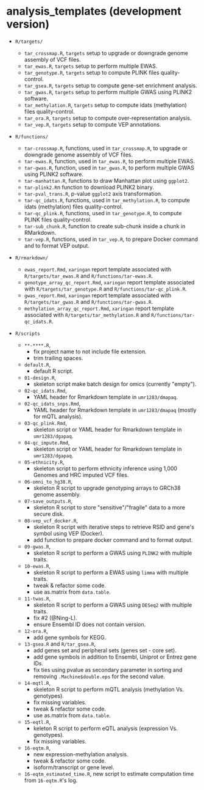 # analysis_templates (development version)

+ `R/targets/`
    + `tar_crossmap.R`, `targets` setup to upgrade or downgrade genome assembly of VCF files.
    + `tar_ewas.R`, `targets` setup to perform multiple EWAS.
    + `tar_genotype.R`, `targets` setup to compute PLINK files quality-control.
    + `tar_gsea.R`, `targets` setup to compute gene-set enrichment analysis.
    + `tar_gwas.R`, `targets` setup to perform multiple GWAS using PLINK2 software.
    + `tar_methylation.R`, `targets` setup to compute idats (methylation) files quality-control.
    + `tar_ora.R`, `targets` setup to compute over-representation analysis.
    + `tar_vep.R`, `targets` setup to compute VEP annotations.

+ `R/functions/`
    + `tar-crossmap.R`, functions, used in `tar_crossmap.R`, to upgrade or downgrade genome assembly of VCF files.
    + `tar-ewas.R`, function, used in `tar_ewas.R`, to perform multiple EWAS.
    + `tar-gwas.R`, function, used in `tar_gwas.R`, to perform multiple GWAS using PLINK2 software.
    + `tar-manhattan.R`, functions to draw Manhattan plot using `ggplot2`.
    + `tar-plink2.R`n function to download PLINK2 binary.
    + `tar-pval_trans.R`, p-value `ggplot2` axis transformation.
    + `tar-qc_idats.R`, functions, used in `tar_methylation.R`, to compute idats (methylation) files quality-control.
    + `tar-qc_plink.R`, functions, used in `tar_genotype.R`, to compute PLINK files quality-control.
    + `tar-sub_chunk.R`, function to create sub-chunk inside a chunk in RMarkdown.
    + `tar-vep.R`, functions, used in `tar_vep.R`, to prepare Docker command and to format VEP output.

+ `R/rmarkdown/`
    + `ewas_report.Rmd`, `xaringan` report template associated with `R/targets/tar_ewas.R` and `R/functions/tar-ewas.R`.
    + `genotype_array_qc_report.Rmd`, `xaringan` report template associated with `R/targets/tar_genotype.R` and `R/functions/tar-qc_plink.R`.
    + `gwas_report.Rmd`, `xaringan` report template associated with `R/targets/tar_gwas.R` and `R/functions/tar-gwas.R`.
    + `methylation_array_qc_report.Rmd`, `xaringan` report template associated with `R/targets/tar_methylation.R` and `R/functions/tar-qc_idats.R`.

+ `R/scripts`
    + `**-****.R`,
        - fix project name to not include file extension.
        - trim trailing spaces.
    + `default.R`,
        - default R script.
    + `01-design.R`,
        - skeleton script make batch design for omics (currently "empty").
    + `02-qc_idats.Rmd`,
        - YAML header for Rmarkdown template in `umr1283/dmapaq`.
    + `02-qc_idats_snps.Rmd`,
        - YAML header for Rmarkdown template in `umr1283/dmapaq` (mostly for mQTL analysis).
    + `03-qc_plink.Rmd`,
        - skeleton script or YAML header for Rmarkdown template in `umr1283/dgapaq`.
    + `04-qc_impute.Rmd`,
        - skeleton script or YAML header for Rmarkdown template in `umr1283/dgapaq`.
    + `05-ethnicity.R`,
        - skeleton script to perform ethnicity inference using 1,000 Genomes and HRC imputed VCF files.
    + `06-omni_to_hg38.R`,
        - skeleton R script to upgrade genotyping arrays to GRCh38 genome assembly.
    + `07-save_outputs.R`,
        - skeleton R script to store "sensitive"/"fragile" data to a more secure disk.
    + `08-vep_vcf_docker.R`,
        - skeleton R script with iterative steps to retrieve RSID and gene's symbol using VEP (Docker).
        - add function to prepare docker command and to format output.
    + `09-gwas.R`,
        - skeleton R script to perform a GWAS using `PLINK2`  with multiple traits.
    + `10-ewas.R`,
        - skeleton R script to perform a EWAS using `limma` with multiple traits.
        - tweak & refactor some code.
        - use as.matrix from `data.table`.
    + `11-twas.R`,
        - skeleton R script to perform a GWAS using `DESeq2` with multiple traits.
        - fix #2 (@Ning-L).
        - ensure Ensembl ID does not contain version.
    + `12-ora.R`,
        - add gene symbols for KEGG.
    + `13-gsea.R` and `R/tar_gsea.R`,
        - add genes set and peripheral sets (genes set - core set).
        - add gene symbols in addition to Ensembl, Uniprot or Entrez gene IDs.
        + fix ties using pvalue as secondary parameter in sorting and removing `.Machine$double.eps` for the second value.
    + `14-mqtl.R`,
        - skeleton R script to perform mQTL analysis (methylation Vs. genotypes).
        - fix missing variables.
        - tweak & refactor some code.
        - use as.matrix from `data.table`.
    + `15-eqtl.R`,
        - keleton R script to perform eQTL analysis (expression Vs. genotypes).
        - fix missing variables.
    + `16-eqtm.R`,
        - new expression-methylation analysis.
        - tweak & refactor some code.
        - isoform/transcript or gene level.
    + `16-eqtm_estimated_time.R`, new script to estimate computation time from `16-eqtm.R`'s log.
